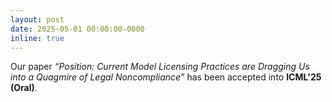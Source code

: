 ```yaml
---
layout: post
date: 2025-05-01 00:00:00-0000
inline: true
---
```


Our paper *“Position: Current Model Licensing Practices are Dragging Us into a Quagmire of Legal Noncompliance”* has been accepted into **ICML'25 (Oral)**.
